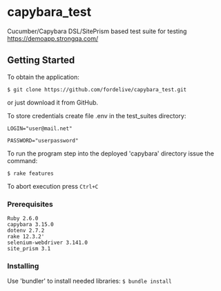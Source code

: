 # capybara_test

Cucumber/Capybara DSL/SitePrism based test suite for testing https://demoapp.strongqa.com/

## Getting Started

To obtain the application:

`$ git clone https://github.com/fordelive/capybara_test.git`

or just download it from GitHub.

To store credentials create file .env in the test_suites directory:
```
LOGIN="user@mail.net"

PASSWORD="userpassword"
```
To run the program step into the deployed 'capybara' directory issue the command:

`$ rake features`

To abort execution press `Ctrl+C`

### Prerequisites

```
Ruby 2.6.0
capybara 3.15.0
dotenv 2.7.2
rake 12.3.2'
selenium-webdriver 3.141.0
site_prism 3.1
```

### Installing

Use 'bundler' to install needed libraries: 
`$ bundle install`